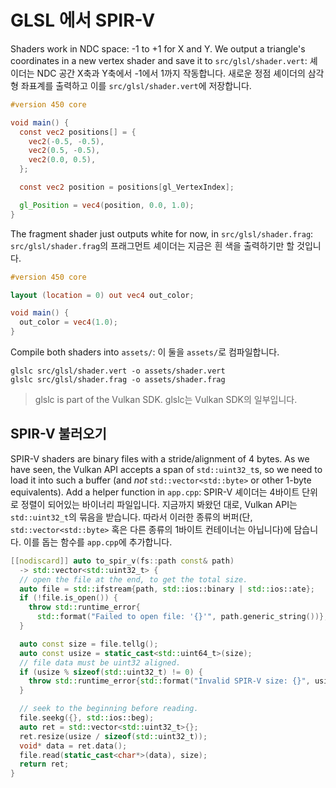 # GLSL 에서 SPIR-V

Shaders work in NDC space: -1 to +1 for X and Y. We output a triangle's coordinates in a new vertex shader and save it to `src/glsl/shader.vert`:
셰이더는 NDC 공간 X축과 Y축에서 -1에서 1까지 작동합니다. 새로운 정점 셰이더의 삼각형 좌표계를 출력하고 이를 `src/glsl/shader.vert`에 저장합니다.

```glsl
#version 450 core

void main() {
  const vec2 positions[] = {
    vec2(-0.5, -0.5),
    vec2(0.5, -0.5),
    vec2(0.0, 0.5),
  };

  const vec2 position = positions[gl_VertexIndex];

  gl_Position = vec4(position, 0.0, 1.0);
}
```

The fragment shader just outputs white for now, in `src/glsl/shader.frag`:
`src/glsl/shader.frag`의 프래그먼트 셰이더는 지금은 흰 색을 출력하기만 할 것입니다.

```glsl
#version 450 core

layout (location = 0) out vec4 out_color;

void main() {
  out_color = vec4(1.0);
}
```

Compile both shaders into `assets/`:
이 둘을 `assets/`로 컴파일합니다.

```
glslc src/glsl/shader.vert -o assets/shader.vert
glslc src/glsl/shader.frag -o assets/shader.frag
```

> glslc is part of the Vulkan SDK.
> glslc는 Vulkan SDK의 일부입니다.

## SPIR-V 불러오기

SPIR-V shaders are binary files with a stride/alignment of 4 bytes. As we have seen, the Vulkan API accepts a span of `std::uint32_t`s, so we need to load it into such a buffer (and _not_ `std::vector<std::byte>` or other 1-byte equivalents). Add a helper function in `app.cpp`:
SPIR-V 셰이더는 4바이트 단위로 정렬이 되어있는 바이너리 파일입니다. 지금까지 봐왔던 대로, Vulkan API는 `std::uint32_t`의 묶음을 받습니다. 따라서 이러한 종류의 버퍼(단, `std::vector<std::byte>` 혹은 다른 종류의 1바이트 컨테이너는 아닙니다)에 담습니다. 이를 돕는 함수를 `app.cpp`에 추가합니다.

```cpp
[[nodiscard]] auto to_spir_v(fs::path const& path)
  -> std::vector<std::uint32_t> {
  // open the file at the end, to get the total size.
  auto file = std::ifstream{path, std::ios::binary | std::ios::ate};
  if (!file.is_open()) {
    throw std::runtime_error{
      std::format("Failed to open file: '{}'", path.generic_string())};
  }

  auto const size = file.tellg();
  auto const usize = static_cast<std::uint64_t>(size);
  // file data must be uint32 aligned.
  if (usize % sizeof(std::uint32_t) != 0) {
    throw std::runtime_error{std::format("Invalid SPIR-V size: {}", usize)};
  }

  // seek to the beginning before reading.
  file.seekg({}, std::ios::beg);
  auto ret = std::vector<std::uint32_t>{};
  ret.resize(usize / sizeof(std::uint32_t));
  void* data = ret.data();
  file.read(static_cast<char*>(data), size);
  return ret;
}
```
